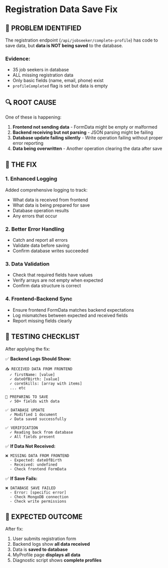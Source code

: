 # Registration Data Save Fix

## 🔴 PROBLEM IDENTIFIED

The registration endpoint (`/api/jobseeker/complete-profile`) has code to save data, but **data is NOT being saved** to the database.

### Evidence:
- 35 job seekers in database
- ALL missing registration data
- Only basic fields (name, email, phone) exist
- `profileCompleted` flag is set but data is empty

## 🔍 ROOT CAUSE

One of these is happening:
1. **Frontend not sending data** - FormData might be empty or malformed
2. **Backend receiving but not parsing** - JSON parsing might be failing
3. **Database update failing silently** - Write operation failing without proper error reporting
4. **Data being overwritten** - Another operation clearing the data after save

## 🔧 THE FIX

### 1. Enhanced Logging
Added comprehensive logging to track:
- What data is received from frontend
- What data is being prepared for save
- Database operation results
- Any errors that occur

### 2. Better Error Handling
- Catch and report all errors
- Validate data before saving
- Confirm database writes succeeded

### 3. Data Validation
- Check that required fields have values
- Verify arrays are not empty when expected
- Confirm data structure is correct

### 4. Frontend-Backend Sync
- Ensure frontend FormData matches backend expectations
- Log mismatches between expected and received fields
- Report missing fields clearly

## 📝 TESTING CHECKLIST

After applying the fix:

✅ **Backend Logs Should Show:**
```
📥 RECEIVED DATA FROM FRONTEND
  ✓ firstName: [value]
  ✓ dateOfBirth: [value]
  ✓ coreSkills: [array with items]
  ... etc

💾 PREPARING TO SAVE
  ✓ 50+ fields with data

✅ DATABASE UPDATE
  ✓ Modified 1 document
  ✓ Data saved successfully

✅ VERIFICATION
  ✓ Reading back from database
  ✓ All fields present
```

✅ **If Data Not Received:**
```
❌ MISSING DATA FROM FRONTEND
  - Expected: dateOfBirth
  - Received: undefined
  - Check frontend FormData
```

✅ **If Save Fails:**
```
❌ DATABASE SAVE FAILED
  - Error: [specific error]
  - Check MongoDB connection
  - Check write permissions
```

## 🎯 EXPECTED OUTCOME

After fix:
1. User submits registration form
2. Backend logs show **all data received**
3. Data is **saved to database**
4. MyProfile page **displays all data**
5. Diagnostic script shows **complete profiles**

